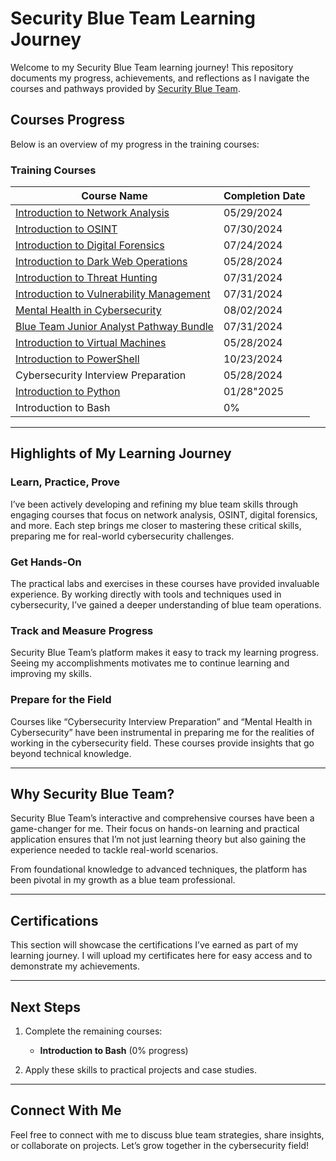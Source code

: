 # Security Blue Team Learning Journey

Welcome to my Security Blue Team learning journey! This repository documents my progress, achievements, and reflections as I navigate the courses and pathways provided by [Security Blue Team](https://elearning.securityblue.team/).

## Courses Progress
Below is an overview of my progress in the training courses:

### **Training Courses**
| Course Name                           | Completion Date|
|---------------------------------------|----------------|
| [Introduction to Network Analysis](https://github.com/JimBLogic/Security-Blue-Team-Learning-Journey/blob/main/certs/Introduction%20to%20Network%20Analysis-course.pdf)      | 05/29/2024    |
| [Introduction to OSINT](https://github.com/JimBLogic/Security-Blue-Team-Learning-Journey/blob/main/certs/Introduction%20to%20OSINT-course.pdf)                 | 07/30/2024     |
| [Introduction to Digital Forensics](https://github.com/JimBLogic/Security-Blue-Team-Learning-Journey/blob/main/certs/Introduction%20to%20Digital%20Forensics-course.pdf)     | 07/24/2024     |
| [Introduction to Dark Web Operations](https://github.com/JimBLogic/Security-Blue-Team-Learning-Journey/blob/main/certs/Introduction%20to%20Dark%20Web%20Operations-course.pdf)   | 05/28/2024     |
| [Introduction to Threat Hunting](https://github.com/JimBLogic/Security-Blue-Team-Learning-Journey/blob/main/certs/Introduction%20to%20Threat%20Hunting-course.pdf)       | 07/31/2024     |
| [Introduction to Vulnerability Management](https://github.com/JimBLogic/Security-Blue-Team-Learning-Journey/blob/main/certs/Introduction%20to%20Vulnerability%20Management-course.pdf) | 07/31/2024  |
| [Mental Health in Cybersecurity](https://github.com/JimBLogic/Security-Blue-Team-Learning-Journey/blob/main/certs/Mental%20Health%20in%20Cybersecurity-course.pdf)        | 08/02/2024     |
| [Blue Team Junior Analyst Pathway Bundle](https://github.com/JimBLogic/Security-Blue-Team-Learning-Journey/blob/main/certs/Blue%20Team%20Junior%20Analyst%20Pathway%20Bundle-btja.pdf) | 07/31/2024   |
| [Introduction to Virtual Machines](https://github.com/JimBLogic/Security-Blue-Team-Learning-Journey/blob/main/certs/Introduction%20to%20Virtual%20Machines-course.pdf)      | 05/28/2024    |
| [Introduction to PowerShell](https://github.com/JimBLogic/Security-Blue-Team-Learning-Journey/blob/main/certs/Introduction%20to%20PowerShell-course.pdf)            | 10/23/2024    |
| Cybersecurity Interview Preparation   | 05/28/2024    |
| [Introduction to Python](https://github.com/JimBLogic/Security-Blue-Team-Learning-Journey/blob/main/certs/Introduction%20to%20Python-course.pdf)                | 01/28"2025      |
| Introduction to Bash                  | 0%       |
---

## Highlights of My Learning Journey

### **Learn, Practice, Prove**
I’ve been actively developing and refining my blue team skills through engaging courses that focus on network analysis, OSINT, digital forensics, and more. Each step brings me closer to mastering these critical skills, preparing me for real-world cybersecurity challenges.

### **Get Hands-On**
The practical labs and exercises in these courses have provided invaluable experience. By working directly with tools and techniques used in cybersecurity, I’ve gained a deeper understanding of blue team operations.

### **Track and Measure Progress**
Security Blue Team’s platform makes it easy to track my learning progress. Seeing my accomplishments motivates me to continue learning and improving my skills.

### **Prepare for the Field**
Courses like “Cybersecurity Interview Preparation” and “Mental Health in Cybersecurity” have been instrumental in preparing me for the realities of working in the cybersecurity field. These courses provide insights that go beyond technical knowledge.

---

## Why Security Blue Team?
Security Blue Team’s interactive and comprehensive courses have been a game-changer for me. Their focus on hands-on learning and practical application ensures that I’m not just learning theory but also gaining the experience needed to tackle real-world scenarios.

From foundational knowledge to advanced techniques, the platform has been pivotal in my growth as a blue team professional.

---

## Certifications
This section will showcase the certifications I’ve earned as part of my learning journey. I will upload my certificates here for easy access and to demonstrate my achievements.

---

## Next Steps
1. Complete the remaining courses:
   - **Introduction to Bash** (0% progress)


2. Apply these skills to practical projects and case studies.

---

## Connect With Me
Feel free to connect with me to discuss blue team strategies, share insights, or collaborate on projects. Let’s grow together in the cybersecurity field!

